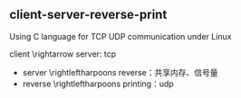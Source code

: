 ## client-server-reverse-print
Using C language for TCP UDP communication under Linux

client \rightarrow server: tcp
- server \rightleftharpoons reverse：共享内存、信号量
- reverse \rightleftharpoons printing：udp
